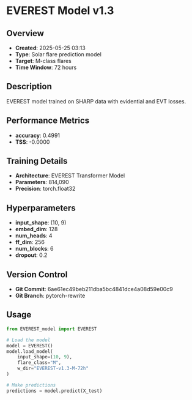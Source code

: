 # EVEREST Model v1.3

## Overview
- **Created**: 2025-05-25 03:13
- **Type**: Solar flare prediction model
- **Target**: M-class flares
- **Time Window**: 72 hours

## Description
EVEREST model trained on SHARP data with evidential and EVT losses.

## Performance Metrics
- **accuracy**: 0.4991
- **TSS**: -0.0000


## Training Details
- **Architecture**: EVEREST Transformer Model
- **Parameters**: 814,090
- **Precision**: torch.float32

## Hyperparameters
- **input_shape**: (10, 9)
- **embed_dim**: 128
- **num_heads**: 4
- **ff_dim**: 256
- **num_blocks**: 6
- **dropout**: 0.2

## Version Control
- **Git Commit**: 6ae61ec49beb211dba5bc4841dce4a08d59e00c9
- **Git Branch**: pytorch-rewrite

## Usage
```python
from EVEREST_model import EVEREST

# Load the model
model = EVEREST()
model.load_model(
    input_shape=(10, 9),
    flare_class="M",
    w_dir="EVEREST-v1.3-M-72h"
)

# Make predictions
predictions = model.predict(X_test)
```
